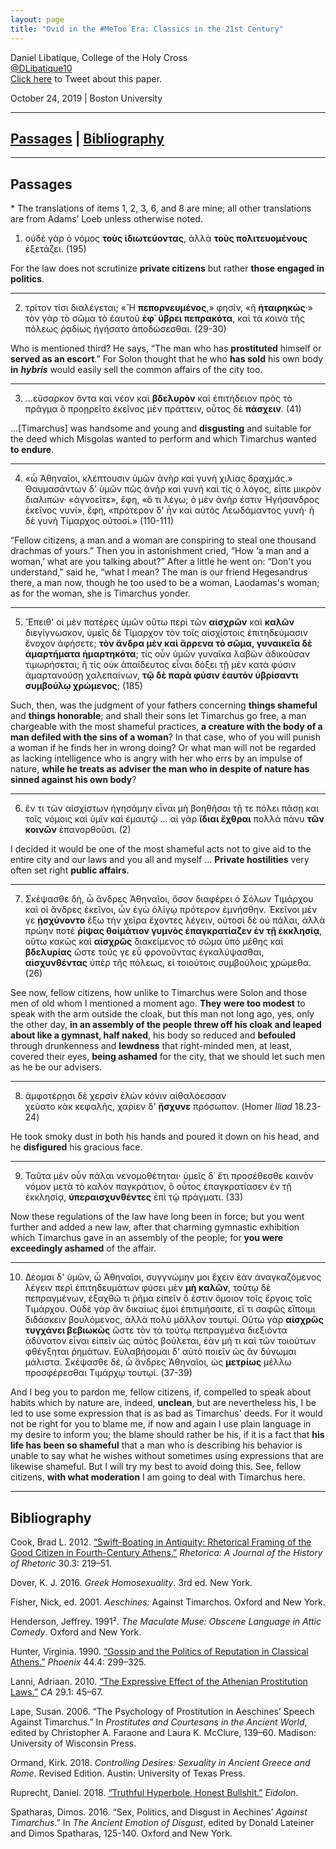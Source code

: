 ```yaml
---
layout: page
title: "Ovid in the #MeToo Era: Classics in the 21st Century"
---
```


Daniel Libatique, College of the Holy Cross  
[@DLibatique10](https://twitter.com/dlibatique10)  
<a href='https://twitter.com/intent/tweet?text=Currently+listening+to+Daniel+Libatique+%28%40DLibatique10%29+deliver+his+paper+%22The+Weaponization+of+Ancient+Sexuality+in+Aeschines%27+Against+Timarchus%22+at+%40BUClassics.'>Click here</a> to Tweet about this paper.

October 24, 2019 \| Boston University  

<hr>

## [Passages](#passages) | [Bibliography](#bibliography)

<hr>

## Passages

\* The translations of items 1, 2, 3, 6, and 8 are mine; all other translations are from Adams’ Loeb unless otherwise noted.

1. οὐδὲ γὰρ ὁ νόμος **τοὺς ἰδιωτεύοντας**, ἀλλὰ **τοὺς πολιτευομένους** ἐξετάζει. (195)

For the law does not scrutinize **private citizens** but rather **those engaged in politics**.

<hr>

2. τρίτον τίσι διαλέγεται; «Ἢ **πεπορνευμένος**,» φησίν, «ἢ **ἡταιρηκώς**·» τὸν γὰρ τὸ σῶμα τὸ ἑαυτοῦ **ἐφ᾿ ὕβρει πεπρακότα**, καὶ τὰ κοινὰ τῆς πόλεως ῥᾳδίως ἡγήσατο ἀποδώσεσθαι. (29-30)

Who is mentioned third? He says, “The man who has **prostituted** himself or **served as an escort**.” For Solon thought that he who **has sold** his own body **in** ***hybris*** would easily sell the common affairs of the city too.

<hr>

3. ...εὔσαρκον ὄντα καὶ νέον καὶ **βδελυρὸν** καὶ ἐπιτήδειον πρὸς τὸ πρᾶγμα ὃ προῃρεῖτο ἐκεῖνος μὲν πράττειν, οὗτος δὲ **πάσχειν**. (41)

...[Timarchus] was handsome and young and **disgusting** and suitable for the deed which Misgolas wanted to perform and which Timarchus wanted **to endure**.

<hr>

4. «ὦ Ἀθηναῖοι, κλέπτουσιν ὑμῶν ἀνὴρ καὶ γυνὴ χιλίας δραχμάς.» Θαυμασάντων δ' ὑμῶν πῶς ἀνὴρ καὶ γυνὴ καὶ τίς ὁ λόγος, εἶπε μικρὸν διαλιπών· «ἀγνοεῖτε», ἔφη, «ὅ τι λέγω; ὁ μὲν ἀνήρ ἐστιν Ἡγήσανδρος ἐκεῖνος νυνί», ἔφη, «πρότερον δ' ἦν καὶ αὐτὸς Λεωδάμαντος γυνή· ἡ δὲ γυνὴ Τίμαρχος οὑτοσί.» (110-111)

“Fellow citizens, a man and a woman are conspiring to steal one thousand drachmas of yours.” Then you in astonishment cried, “How ‘a man and a woman,’ what are you talking about?” After a little he went on: “Don't you understand,” said he, “what I mean? The man is our friend Hegesandrus there, a man now, though he too used to be a woman, Laodamas's woman; as for the woman, she is Timarchus yonder.

<hr>

5. Ἔπειθ' οἱ μὲν πατέρες ὑμῶν οὕτω περὶ τῶν **αἰσχρῶν** καὶ **καλῶν** διεγίγνωσκον, ὑμεῖς δὲ Τίμαρχον τὸν τοῖς αἰσχίστοις ἐπιτηδεύμασιν ἔνοχον ἀφήσετε; **τὸν ἄνδρα μὲν καὶ ἄρρενα τὸ σῶμα, γυναικεῖα δὲ ἁμαρτήματα ἡμαρτηκότα**; τίς οὖν ὑμῶν γυναῖκα λαβὼν ἀδικοῦσαν τιμωρήσεται; ἢ τίς οὐκ ἀπαίδευτος εἶναι δόξει τῇ μὲν κατὰ φύσιν ἁμαρτανούσῃ χαλεπαίνων, **τῷ δὲ παρὰ φύσιν ἑαυτὸν ὑβρίσαντι συμβούλῳ χρώμενος**; (185)

Such, then, was the judgment of your fathers concerning **things shameful** and **things honorable**; and shall their sons let Timarchus go free, a man chargeable with the most shameful practices, **a creature with the body of a man defiled with the sins of a woman**? In that case, who of you will punish a woman if he finds her in wrong doing? Or what man will not be regarded as lacking intelligence who is angry with her who errs by an impulse of nature, **while he treats as adviser the man who in despite of nature has sinned against his own body**?

<hr>

6. ἕν τι τῶν αἰσχίστων ἡγησάμην εἶναι μὴ βοηθῆσαι τῇ τε πόλει πᾶσῃ και τοῖς νόμοις καὶ ὑμῖν καὶ ἐμαυτῷ … αἱ γὰρ **ἴδιαι ἔχθραι** πολλὰ πάνυ **τῶν κοινῶν** ἐπανορθοῦσι. (2)

I decided it would be one of the most shameful acts not to give aid to the entire city and our laws and you all and myself … **Private hostilities** very often set right **public affairs**.

<hr>

7. Σκέψασθε δή, ὦ ἄνδρες Ἀθηναῖοι, ὅσον διαφέρει ὁ Σόλων Τιμάρχου καὶ οἱ ἄνδρες ἐκεῖνοι, ὧν ἐγὼ ὀλίγῳ πρότερον ἐμνήσθην. Ἐκεῖνοι μέν γε **ᾐσχύνοντο** ἔξω τὴν χεῖρα ἔχοντες λέγειν, οὑτοσὶ δὲ οὐ πάλαι, ἀλλὰ πρώην ποτὲ **ῥίψας θοἰμάτιον γυμνὸς ἐπαγκρατίαζεν ἐν τῇ ἐκκλησίᾳ**, οὕτω κακῶς καὶ **αἰσχρῶς** διακείμενος τὸ σῶμα ὑπὸ μέθης καὶ **βδελυρίας** ὥστε τούς γε εὖ φρονοῦντας ἐγκαλύψασθαι, **αἰσχυνθέντας** ὑπὲρ τῆς πόλεως, εἰ τοιούτοις συμβούλοις χρώμεθα. (26)

See now, fellow citizens, how unlike to Timarchus were Solon and those men of old whom I mentioned a moment ago. **They were too modest** to speak with the arm outside the cloak, but this man not long ago, yes, only the other day, **in an assembly of the people threw off his cloak and leaped about like a gymnast, half naked**, his body so reduced and **befouled** through drunkenness and **lewdness** that right-minded men, at least, covered their eyes, **being ashamed** for the city, that we should let such men as he be our advisers.

<hr>

8. ἀμφοτέρῃσι δὲ χερσὶν ἑλὼν κόνιν αἰθαλόεσσαν  
χεύατο κὰκ κεφαλῆς, χαρίεν δ' **ᾔσχυνε** πρόσωπον. (Homer *Iliad* 18.23-24)

He took smoky dust in both his hands and poured it down on his head, and he **disfigured** his gracious face.

<hr>

9. Ταῦτα μὲν οὖν πάλαι νενομοθέτηται· ὑμεῖς δ᾿ ἔτι προσέθεσθε καινὸν νόμον μετὰ τὸ καλὸν παγκράτιον, ὃ οὗτος ἐπαγκρατίασεν ἐν τῇ ἐκκλησίᾳ, **ὑπεραισχυνθέντες** ἐπὶ τῷ πράγματι. (33)

Now these regulations of the law have long been in force; but you went further and added a new law, after that charming gymnastic exhibition which Timarchus gave in an assembly of the people; for **you were exceedingly ashamed** of the affair.

<hr>

10. Δέομαι δ' ὑμῶν, ὦ Ἀθηναῖοι, συγγνώμην μοι ἔχειν ἐὰν ἀναγκαζόμενος λέγειν περὶ ἐπιτηδευμάτων φύσει μὲν **μὴ καλῶν**, τούτῳ δὲ πεπραγμένων, ἐξαχθῶ τι ῥῆμα εἰπεῖν ὅ ἐστιν ὅμοιον τοῖς ἔργοις τοῖς Τιμάρχου. Οὐδὲ γὰρ ἂν δικαίως ἐμοὶ ἐπιτιμήσαιτε, εἴ τι σαφῶς εἴποιμι διδάσκειν βουλόμενος, ἀλλὰ πολὺ μᾶλλον τουτῳί. Οὕτω γὰρ **αἰσχρῶς τυγχάνει βεβιωκὼς** ὥστε τὸν τὰ τούτῳ πεπραγμένα διεξιόντα ἀδύνατον εἶναι εἰπεῖν ὡς αὐτὸς βούλεται, ἐὰν μή τι καὶ τῶν τοιούτων φθέγξηται ῥημάτων. Εὐλαβήσομαι δ' αὐτὸ ποιεῖν ὡς ἂν δύνωμαι μάλιστα. Σκέψασθε δέ, ὦ ἄνδρες Ἀθηναῖοι, ὡς **μετρίως** μέλλω προσφέρεσθαι Τιμάρχῳ τουτῳί. (37-39)

And I beg you to pardon me, fellow citizens, if, compelled to speak about habits which by nature are, indeed, **unclean**, but are nevertheless his, I be led to use some expression that is as bad as Timarchus' deeds. For it would not be right for you to blame me, if now and again I use plain language in my desire to inform you; the blame should rather be his, if it is a fact that **his life has been so shameful** that a man who is describing his behavior is unable to say what he wishes without sometimes using expressions that are likewise shameful. But I will try my best to avoid doing this. See, fellow citizens, **with what moderation** I am going to deal with Timarchus here.

<hr>

## Bibliography

Cook, Brad L. 2012. [“Swift-Boating in Antiquity: Rhetorical Framing of the Good Citizen in Fourth-Century Athens.”](https://doi.org/10.1525/RH.2012.30.3.219) *Rhetorica: A Journal of the History of Rhetoric* 30.3: 219–51.

Dover, K. J. 2016. *Greek Homosexuality*. 3rd ed. New York.

Fisher, Nick, ed. 2001. *Aeschines:* Against Timarchos. Oxford and New York.

Henderson, Jeffrey. 1991². *The Maculate Muse: Obscene Language in Attic Comedy*. Oxford and New York.

Hunter, Virginia. 1990. [“Gossip and the Politics of Reputation in Classical Athens.”](https://doi.org/10.2307/1088805) *Phoenix* 44.4: 299–325.

Lanni, Adriaan. 2010. [“The Expressive Effect of the Athenian Prostitution Laws.”](https://doi.org/10.1525/CA.2010.29.1.45) *CA* 29.1: 45–67.

Lape, Susan. 2006. “The Psychology of Prostitution in Aeschines’ Speech Against Timarchus.” In *Prostitutes and Courtesans in the Ancient World*, edited by Christopher A. Faraone and Laura K. McClure, 139–60. Madison: University of Wisconsin Press.

Ormand, Kirk. 2018. *Controlling Desires: Sexuality in Ancient Greece and Rome*. Revised Edition. Austin: University of Texas Press.

Ruprecht, Daniel. 2018. [“Truthful Hyperbole, Honest Bullshit.”](https://eidolon.pub/truthful-hyperbole-honest-bullshit-c1b2f0b78c46) *Eidolon*.

Spatharas, Dimos. 2016. “Sex, Politics, and Disgust in Aechines’ *Against Timarchus*.” In *The Ancient Emotion of Disgust*, edited by Donald Lateiner and Dimos Spatharas, 125-140. Oxford and New York.
